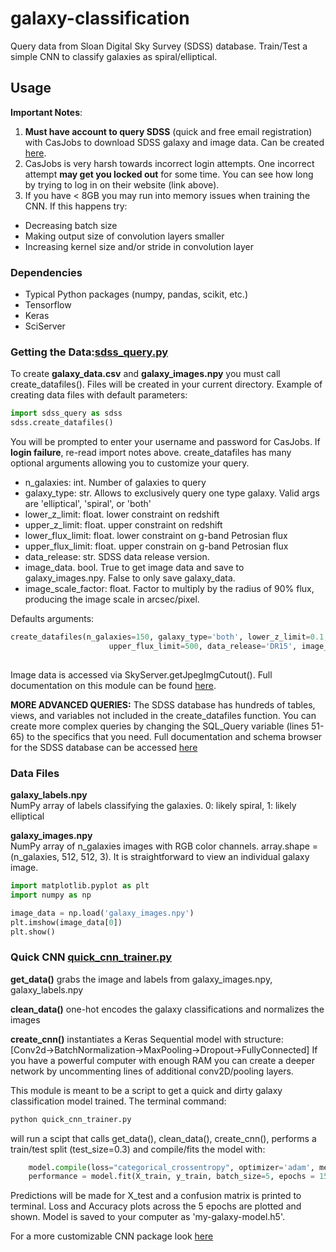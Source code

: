 # galaxy-classification
Query data from Sloan Digital Sky Survey (SDSS) database. Train/Test a simple CNN to classify galaxies as spiral/elliptical.

## Usage
**Important Notes**:
1. **Must have account to query SDSS** (quick and free email registration) with CasJobs to download SDSS galaxy and image data.
Can be created [here](https://skyserver.sdss.org/CasJobs/).
2. CasJobs is very harsh towards incorrect login attempts. One incorrect attempt **may get you locked out** for some time. You can see how long by trying to log in on their website (link above).
3. If you have < 8GB you may run into memory issues when training the CNN. If this happens try:
  * Decreasing batch size
  * Making output size of convolution layers smaller
  * Increasing kernel size and/or stride in convolution layer

### Dependencies
* Typical Python packages (numpy, pandas, scikit, etc.)
* Tensorflow
* Keras
* SciServer

### Getting the Data:[sdss_query.py](/sdss_query.py)
To create **galaxy_data.csv** and **galaxy_images.npy** you must call create_datafiles(). Files will be created in your current directory.
Example of creating data files with default parameters:
```python
import sdss_query as sdss
sdss.create_datafiles()
```
You will be prompted to enter your username and password for CasJobs. If **login failure**, re-read import notes above. create_datafiles has many optional arguments allowing you to customize your query. 
* n_galaxies: int. Number of galaxies to query
* galaxy_type: str. Allows to exclusively query one type galaxy. Valid args are 'elliptical', 'spiral', or 'both'
* lower_z_limit: float. lower constraint on redshift
* upper_z_limit: float. upper constraint on redshift
* lower_flux_limit: float. lower constraint on g-band Petrosian flux
* upper_flux_limit: float. upper constrain on g-band Petrosian flux
* data_release: str. SDSS data release version. 
* image_data. bool. True to get image data and save to galaxy_images.npy. False to only save galaxy_data.
* image_scale_factor: float. Factor to multiply by the radius of 90% flux, producing the image scale in arcsec/pixel. 

Defaults arguments:
```python
create_datafiles(n_galaxies=150, galaxy_type='both', lower_z_limit=0.1, upper_z_limit=0.3, lower_flux_limit=50,
                      upper_flux_limit=500, data_release='DR15', image_data=True, image_scale_factor=0.01)
                                         
```
Image data is accessed via SkyServer.getJpegImgCutout(). Full documentation on this module can be found [here](https://www.sciserver.org/docs/sciscript-python/SciServer.html#module-SciServer.SkyServer).

**MORE ADVANCED QUERIES:**
The SDSS database has hundreds of tables, views, and variables not included in the create_datafiles function. You can create more complex queries by changing the SQL_Query variable (lines 51-65) to the specifics that you need. Full documentation and schema browser for the SDSS database can be accessed [here](https://skyserver.sdss.org/CasJobs/SchemaBrowser.aspx)

### Data Files
**galaxy_labels.npy**  
   NumPy array of labels classifying the galaxies. 0: likely spiral, 1: likely elliptical
      
**galaxy_images.npy**  
   NumPy array of n_galaxies images with RGB color channels. array.shape = (n_galaxies, 512, 512, 3). It is straightforward to view an individual galaxy image.
```python
import matplotlib.pyplot as plt
import numpy as np

image_data = np.load('galaxy_images.npy')
plt.imshow(image_data[0])
plt.show()
```

### Quick CNN [quick_cnn_trainer.py](/quick_cnn_trainer.py)

**get_data()** grabs the image and labels from galaxy_images.npy, galaxy_labels.npy 

**clean_data()** one-hot encodes the galaxy classifications and normalizes the images

**create_cnn()** instantiates a Keras Sequential model with structure:  
  [Conv2d->BatchNormalization->MaxPooling->Dropout->FullyConnected]
  If you have a powerful computer with enough RAM you can create a deeper network by uncommenting lines of additional conv2D/pooling layers. 
  
This module is meant to be a script to get a quick and dirty galaxy classification model trained. The terminal command:
```python
python quick_cnn_trainer.py
```
will run a scipt that calls get_data(), clean_data(), create_cnn(), performs a train/test split (test_size=0.3) and compile/fits the model with:
```python
    model.compile(loss="categorical_crossentropy", optimizer='adam', metrics=["accuracy"])
    performance = model.fit(X_train, y_train, batch_size=5, epochs = 15, validation_split=0.2, verbose=1)
```
Predictions will be made for X_test and a confusion matrix is printed to terminal. Loss and Accuracy plots across the 5 epochs are plotted and shown. Model is saved to your computer as 'my-galaxy-model.h5'.

For a more customizable CNN package look [here](https://github.com/Suncove/CNN-class)
  
